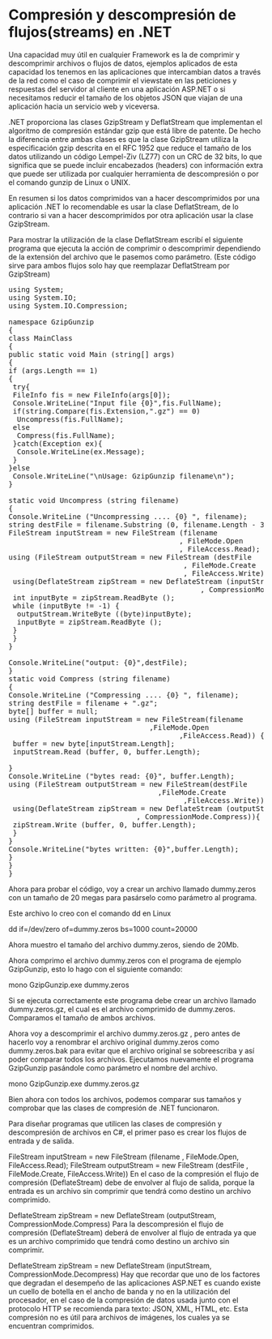 # Compresión y descompresión de flujos(streams) en .NET

Una capacidad muy útil en cualquier Framework es la de comprimir y descomprimir archivos o flujos de datos, ejemplos aplicados de esta capacidad los tenemos en las aplicaciones que intercambian datos a través de la red como el caso de comprimir el viewstate en las peticiones y respuestas del servidor al cliente en una aplicación ASP.NET o si necesitamos reducir el tamaño de los objetos JSON que viajan de una aplicación hacia un servicio web y viceversa.

.NET proporciona las clases GzipStream y DeflatStream que implementan el algoritmo de compresión estándar gzip que está libre de patente. De hecho la diferencia entre ambas clases es que la clase GzipStream utiliza la especificación gzip descrita en el RFC 1952 que reduce el tamaño de los datos utilizando un código Lempel-Ziv (LZ77) con un CRC de 32 bits, lo que significa que se puede incluir encabezados (headers) con información extra que puede ser utilizada por cualquier herramienta de descompresión o por el comando gunzip de Linux o UNIX.

En resumen si los datos comprimidos van a hacer descomprimidos por una aplicación .NET lo recomendable es usar la clase DeflatStream, de lo contrario si van a hacer descomprimidos por otra aplicación usar la clase GzipStream.

Para mostrar la utilización de la clase DeflatStream escribí el siguiente programa que ejecuta la acción de comprimir o descomprimir dependiendo de la extensión del archivo que le pasemos como parámetro. (Este código sirve para ambos flujos solo hay que reemplazar DeflatStream por GzipStream)
<pre>
using System;
using System.IO;
using System.IO.Compression;

namespace GzipGunzip
{
class MainClass
{
public static void Main (string[] args)
{
if (args.Length == 1)
{
 try{
 FileInfo fis = new FileInfo(args[0]);
 Console.WriteLine("Input file {0}",fis.FullName);
 if(string.Compare(fis.Extension,".gz") == 0)
  Uncompress(fis.FullName);
 else
  Compress(fis.FullName);
 }catch(Exception ex){
  Console.WriteLine(ex.Message);
 }
}else
 Console.WriteLine("\nUsage: GzipGunzip filename\n");
}

static void Uncompress (string filename)
{
Console.WriteLine ("Uncompressing .... {0} ", filename);
string destFile = filename.Substring (0, filename.Length - 3);
FileStream inputStream = new FileStream (filename
                                        , FileMode.Open
                                        , FileAccess.Read);
using (FileStream outputStream = new FileStream (destFile
                                         , FileMode.Create
                                         , FileAccess.Write)) {
 using(DeflateStream zipStream = new DeflateStream (inputStream
                                             , CompressionMode.Decompress)){
 int inputByte = zipStream.ReadByte ();
 while (inputByte != -1) {
  outputStream.WriteByte ((byte)inputByte);
  inputByte = zipStream.ReadByte ();
 }
 }
}

Console.WriteLine("output: {0}",destFile);
}
static void Compress (string filename)
{
Console.WriteLine ("Compressing .... {0} ", filename);
string destFile = filename + ".gz";
byte[] buffer = null;
using (FileStream inputStream = new FileStream(filename
                                 ,FileMode.Open
                                        ,FileAccess.Read)) {
 buffer = new byte[inputStream.Length];
 inputStream.Read (buffer, 0, buffer.Length);

}
Console.WriteLine ("bytes read: {0}", buffer.Length);
using (FileStream outputStream = new FileStream(destFile
                                   ,FileMode.Create
                                         ,FileAccess.Write)) {
 using(DeflateStream zipStream = new DeflateStream (outputStream
                              , CompressionMode.Compress)){
 zipStream.Write (buffer, 0, buffer.Length);
 }
}
Console.WriteLine("bytes written: {0}",buffer.Length);
}
}
}
</pre>
Ahora para probar el código, voy a crear un archivo llamado dummy.zeros con un tamaño de 20 megas para pasárselo como parámetro al programa.

Este archivo lo creo con el comando dd en Linux

dd if=/dev/zero of=dummy.zeros bs=1000 count=20000


Ahora muestro el tamaño del archivo dummy.zeros, siendo de 20Mb.



Ahora comprimo el archivo dummy.zeros con el programa de ejemplo GzipGunzip, esto lo hago con el siguiente comando:

mono GzipGunzip.exe dummy.zeros


Si se ejecuta correctamente este programa debe crear un archivo llamado dummy.zeros.gz, el cual es el archivo comprimido de dummy.zeros. Comparamos el tamaño de ambos archivos.



Ahora voy a descomprimir el archivo dummy.zeros.gz , pero antes de hacerlo voy a renombrar el archivo original dummy.zeros como dummy.zeros.bak para evitar que el archivo original se sobreescriba y así poder comparar todos los archivos. Ejecutamos nuevamente el programa GzipGunzip pasándole como parámetro el nombre del archivo.

mono GzipGunzip.exe dummy.zeros.gz


Bien ahora con todos los archivos, podemos comparar sus tamaños y comprobar que las clases de compresión de .NET funcionaron.



Para diseñar programas que utilicen las clases de compresión y descompresión de archivos en C#, el primer paso es crear los flujos de entrada y de salida.

FileStream inputStream = new FileStream (filename , FileMode.Open, FileAccess.Read);
FileStream outputStream = new FileStream (destFile , FileMode.Create, FileAccess.Write))
En el caso de la compresión el flujo de compresión (DeflateStream) debe de envolver al flujo de salida, porque la entrada es un archivo sin comprimir que tendrá como destino un archivo comprimido.

DeflateStream zipStream = new DeflateStream (outputStream, CompressionMode.Compress)
Para la descompresión el flujo de compresión (DeflateStream) deberá de envolver al flujo de entrada ya que es un archivo comprimido que tendrá como destino un archivo sin comprimir.

DeflateStream zipStream = new DeflateStream (inputStream, CompressionMode.Decompress)
Hay que recordar que uno de los factores que degradan el desempeño de las aplicaciones ASP.NET es cuando existe un cuello de botella en el ancho de banda y no en la utilización del procesador, en el caso de la compresión de datos usada junto con el protocolo HTTP se recomienda para texto: JSON, XML, HTML, etc. Esta compresión no es útil para archivos de imágenes, los cuales ya se encuentran comprimidos.
